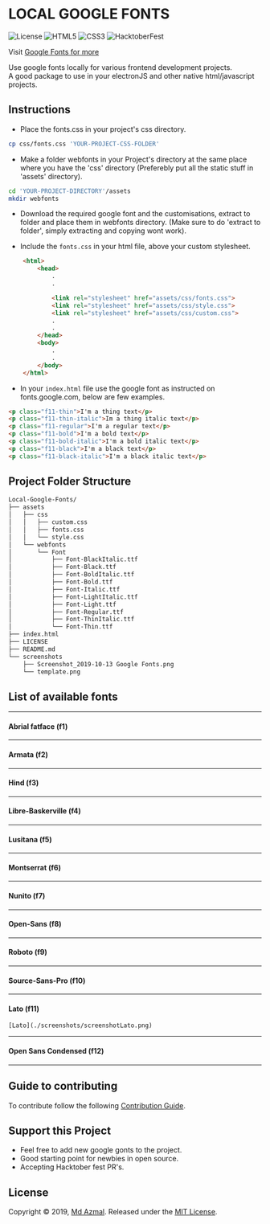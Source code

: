 # LOCAL GOOGLE FONTS
![License](https://img.shields.io/github/license/md-azmal/Local-Google-Fonts?style=for-the-badge)
![HTML5](https://img.shields.io/badge/HTML-5-orange?style=for-the-badge)
![CSS3](https://img.shields.io/badge/CSS-3-green?style=for-the-badge)
![HacktoberFest](https://img.shields.io/badge/HacktoberFest-2k19-blue?style=for-the-badge)

Visit [Google Fonts for more](https://fonts.google.com)

Use google fonts locally for various frontend development projects.   
A good package to use in your electronJS and other native html/javascript projects.

## Instructions

* Place the fonts.css in your project's css directory.

```bash 
cp css/fonts.css 'YOUR-PROJECT-CSS-FOLDER'
```
* Make a folder webfonts in your Project's directory at the same place where you have the 'css' directory
(Preferebly put all the static stuff in 'assets' directory).

```bash
cd 'YOUR-PROJECT-DIRECTORY'/assets
mkdir webfonts
```

* Download the required google font and the customisations, extract to folder and place them in webfonts directory. (Make sure to do 'extract to folder', simply extracting and copying wont work).

* Include the ```fonts.css``` in your html file, above your custom stylesheet.
```html
    <html>
        <head>
            .
            .

            <link rel="stylesheet" href="assets/css/fonts.css">
            <link rel="stylesheet" href="assets/css/style.css">
            <link rel="stylesheet" href="assets/css/custom.css">
            .
            .
        </head>
        <body>
            .
            .
        </body>
    </html>
```

* In your `index.html` file use the google font as instructed on fonts.google.com, below are few examples.
```html
<p class="f11-thin">I'm a thing text</p>
<p class="f11-thin-italic">Im a thing italic text</p>
<p class="f11-regular">I'm a regular text</p>
<p class="f11-bold">I'm a bold text</p>
<p class="f11-bold-italic">I'm a bold italic text</p>
<p class="f11-black">I'm a black text</p>
<p class="f11-black-italic">I'm a black italic text</p>
```

## Project Folder Structure

```bash
Local-Google-Fonts/
├── assets
│   ├── css
│   │   ├── custom.css
│   │   ├── fonts.css
│   │   └── style.css
│   └── webfonts
│       └── Font
│           ├── Font-BlackItalic.ttf
│           ├── Font-Black.ttf
│           ├── Font-BoldItalic.ttf
│           ├── Font-Bold.ttf
│           ├── Font-Italic.ttf
│           ├── Font-LightItalic.ttf
│           ├── Font-Light.ttf
│           ├── Font-Regular.ttf
│           ├── Font-ThinItalic.ttf
│           └── Font-Thin.ttf
├── index.html
├── LICENSE
├── README.md
└── screenshots
    ├── Screenshot_2019-10-13 Google Fonts.png
    └── template.png
```

## List of available fonts
---
#### Abrial fatface (f1)
---
#### Armata (f2)
---
#### Hind (f3)
---
#### Libre-Baskerville (f4)
---
#### Lusitana (f5)
---
#### Montserrat (f6)
---
#### Nunito (f7)
---
#### Open-Sans (f8)
---
#### Roboto (f9)
---
#### Source-Sans-Pro (f10)
---
#### Lato (f11)

    [Lato](./screenshots/screenshotLato.png)

---
#### Open Sans Condensed (f12)
---

## Guide to contributing

To contribute follow the following [Contribution Guide](CONTRIB.md).

## Support this Project
* Feel free to add new google gonts to the project.
* Good starting point for newbies in open source.
* Accepting Hacktober fest PR's.

## License
Copyright © 2019, [Md Azmal](https://github.com/md-azmal).
Released under the [MIT License](LICENSE).
